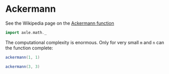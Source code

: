 # Ackermann

See the Wikipedia page on the [Ackermann function](http://en.wikipedia.org/wiki/Ackermann_function)

```scala mdoc:silent
import axle.math._
```

The computational complexity is enormous.
Only for very small `m` and `n` can the function complete:

```scala mdoc
ackermann(1, 1)

ackermann(3, 3)
```
